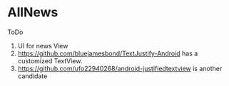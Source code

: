 # AllNews
ToDo

1. UI for news View
2. https://github.com/bluejamesbond/TextJustify-Android has a customized TextView.
3. https://github.com/ufo22940268/android-justifiedtextview is another candidate
